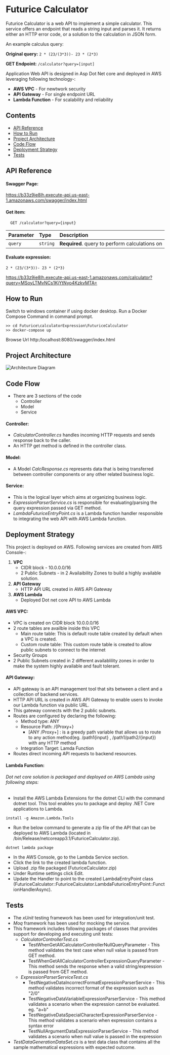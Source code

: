 # Futurice Calculator

Futurice Calculator is a web API to implement a simple calculator.
This service offers an endpoint that reads a string input and parses it. It returns either an HTTP error code, or a solution to the calculation in JSON form.

An example calculus query:

**Original query:** `2 * (23/(3*3))- 23 * (2*3)`

**GET Endpoint:** `/calculator?query=[input]`

Application Web API is designed in Asp Dot Net core and deployed in AWS leveraging following technology-:
  * **AWS VPC** - For newtwork security
  * **API Gateway** - For single endpoint URL
  * **Lambda Function** - For scalability and reliability

## Contents
  * [API Reference](#api-reference)
  * [How to Run](#how-to-run)
  * [Project Architecture](#project-architecture)
  * [Code Flow](#code-flow)
  * [Deployment Strategy](#deployment-strategy)
  * [Tests](#tests)


## API Reference

#### Swagger Page:

   https://b33z9ie8lh.execute-api.us-east-1.amazonaws.com/swagger/index.html

#### Get item:
   
```http
  GET /calculator?query={input}
```

| Parameter    | Type     | Description                                    |
| :----------- | :------- | :--------------------------------------------- |
| `query`      | `string` | **Required**. query to perform calculations on |

#### Evaluate expression:
```2 * (23/(3*3))- 23 * (2*3)```

https://b33z9ie8lh.execute-api.us-east-1.amazonaws.com/calculator?query=MSoyLTMvNCs1KjYtNyo4KzkvMTA=

## How to Run

Switch to windows container if using docker desktop.
Run a Docker Compose Command in command prompt.

```
>> cd Futurice\calculatorExpression\FuturiceCalculator
>> docker-compose up
```

Browse Url
http:/localhost:8080/swagger/index.html

## Project Architecture


   ![Architecture Diagram](https://github.com/dobhal1420/calculatorExpression/blob/main/Futurice_Calculator.jpeg)


## Code Flow

  * There are 3 sections of the code 
    - Controller
    - Model
    - Service

#### Controller:

  * *CalculatorController.cs* handles incoming HTTP requests and sends response back to the caller.
  * An HTTP get method is defined in the controller class.

#### Model:

  * A Model *CalcResponse.cs* represents data that is being transferred between controller components or any other related business logic.

#### Service:

  * This is the logical layer which aims at organizing business logic.
  * *ExpressionParserService.cs* is responsible for evaluating/parsing the query expression passed via GET method.
  * *LambdaFuturiceEntryPoint.cs* is a Lambda function handler responsible to integrating the web API with AWS Lambda function.

## Deployment Strategy

This project is deployed on AWS. Following services are created from AWS Console-:

1. **VPC**
   * CIDR block - 10.0.0.0/16
   * 2 Public Subnets - in 2 Availaibility Zones to build a highly available solution.
2. **API Gateway** 
   * HTTP API URL created in AWS API Gateway
3. **AWS Lambda**
   * Deployed Dot net core API to AWS Lambda

#### AWS VPC:

  * VPC is created on CIDR block 10.0.0.0/16
  * 2 route tables are availble inside this VPC
     - Main route table: This is default route table created by default when a VPC is created.
     - Custom route table: This custom route table is created to allow public subnets to connect to the internet
  * Security Groups
  * 2 Public Subnets created in 2 different availablility zones in order to make the system highly available and fault tolerant.

#### API Gateway:

  * API gateway is an API management tool that sits between a client and a collection of backend services.
  * HTTP API URL is created in AWS API Gateway to enable users to invoke our Lambda function via public URL.
  * This gateway connects with the 2 public subnets.
  * Routes are configured by declaring the following:
    - Method type: ANY
    - Resource Path: /{Proxy+}
      - [ANY /Proxy+] : is a greedy path variable that allows us to route to any action method(eg. /path1{input} , /path1/path2/{input}) with any HTTP method
    - Integration Target: Lamda Function
  * Routes direct incoming API requests to backend resources.


#### Lambda Function:

  ###### Dot net core solution is packaged and deployed on AWS Lambda using following steps:
  
  * Install the AWS Lambda Extensions for the dotnet CLI with the command dotnet tool. This tool enables you to package and deploy .NET Core applications to Lambda.
  ```
  install -g Amazon.Lambda.Tools
  ```

  * Run the below command to generate a zip file of the API that can be deployed to AWS Lambda (located in /bin/Release/netcoreapp3.1/FuturiceCalculator.zip). 
  ```
  dotnet lambda package
  ```
  
  * In the AWS Console, go to the Lambda Service section.
  * Click the link to the created lambda function.
  * Upload .zip file packaged (FuturiceCalculator.zip)
  * Under Runtime settings click Edit. 
  * Update the Handler to point to the created LambdaEntryPoint class (FuturiceCalculator::FuturiceCalculator.LambdaFuturiceEntryPoint::FunctionHandlerAsync).


## Tests

  * The *xUnit* testing framework has been used for integration/unit test.
  * *Moq* framework has been used for mocking the service.
  * This framework includes following packages of classes that provides support for developing and executing unit tests:
    - *CalculatorControllerTest.cs*
      -  TestWhenGetAllCalculatorControllerNullQueryParameter - This method validates the test case when null value is passed from GET method.
      -  TestWhenGetAllCalculatorControllerExpressionQueryParameter - This method sends the response when a valid string/expression is passed from GET method.
    - *ExpressionParserServiceTest.cs*
      - TestNegativeDataIncorrectFormatExpressionParserService - This method validates incorrect format of the expression such as "2/0"
      - TestNegativeDataVariableExpressionParserService - This method validates a scenario when the expression cannot be evaluated. eg. "a+b"
      - TestNegativeDataSpecialCharacterExpressionParserService - This method validates a scenario when expression contains a syntax error
      - TestNullArgumentDataExpressionParserService - This method validates a scenario when null value is passed in the expression
  * *TestDataGenerationDataSet.cs* is a test data class that contains all the sample mathematical expressions with expected outcome.
